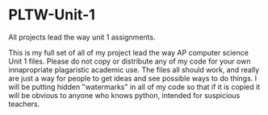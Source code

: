 # PLTW-Unit-1
All projects lead the way unit 1 assignments.

This is my full set of all of my project lead the way AP computer science Unit 1 files. Please do not copy or distribute any of my code for your own innapropriate plagaristic academic use. The files all should work, and really are just a way for people to get ideas and see possible ways to do things. I will be putting hidden "watermarks" in all of my code so that if it is copied it will be obvious to anyone who knows python, intended for suspicious teachers.
